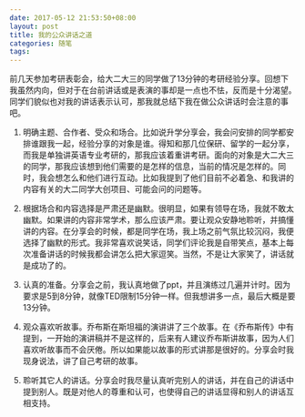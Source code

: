 ```yaml
---
date: 2017-05-12 21:53:50+08:00
layout: post
title: 我的公众讲话之道
categories: 随笔
tags: 
---
```


前几天参加考研表彰会，给大二大三的同学做了13分钟的考研经验分享。回想下我虽然内向，但对于在台前讲话或是表演的事却是一点也不怯，反而是十分渴望。同学们貌似也对我的讲话表示认可，那我就总结下我在做公众讲话时会注意的事吧。

1. 明确主题、合作者、受众和场合。比如说升学分享会，我会问安排的同学都安排谁跟我一起，经验分享的对象是谁。得知和那几位保研、留学的一起分享，而我是单独讲英语专业考研的，那我应该着重讲考研。面向的对象是大二大三的同学，那我应该想到他们需要的是怎样的信息，当前的情况是怎样的。同时，我会想怎么和他们进行互动。比如我提到了他们目前不必着急、和我讲的内容有关的大二同学大创项目、可能会问的问题等。

2. 根据场合和内容选择是严肃还是幽默。很明显，如果有领导在场，我就不敢太幽默。如果讲的内容非常学术，那么应该严肃。要让观众安静地聆听，并搞懂讲的内容。在分享会的时候，都是同学在场，我上场之前气氛比较沉闷，我便选择了幽默的形式。我非常喜欢说笑话，同学们评论我是自带笑点，基本上每次准备讲话的时候我都会讲怎么把大家逗笑。当然，不是让大家笑了，讲话就是成功了的。

3. 认真的准备。分享会之前，我认真地做了ppt，并且演练过几遍并计时。因为要求是5到8分钟，就像TED限制15分钟一样。但我想讲多一点，最后大概是要13分钟。

4. 观众喜欢听故事。乔布斯在斯坦福的演讲讲了三个故事。在《乔布斯传》中有提到，一开始的演讲稿并不是这样的，后来有人建议乔布斯讲故事，因为人们喜欢听故事而不会厌倦。所以如果能以故事的形式讲那是很好的。分享会时我现身说法，讲了自己考研的故事。

5. 聆听其它人的讲话。分享会时我尽量认真听完别人的讲话，并在自己的讲话中提到别人。既是对他人的尊重和认可，也使得自己的讲话显得和别人的讲话互相支持。


